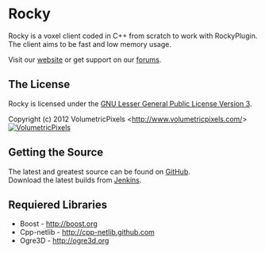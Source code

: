Rocky
===========
Rocky is a voxel client coded in C++ from scratch to work with RockyPlugin. The client aims to be fast and low memory usage.

Visit our [website][Website] or get support on our [forums][Forums].  

## The License
Rocky is licensed under the [GNU Lesser General Public License Version 3][License].

Copyright (c) 2012 VolumetricPixels <<http://www.volumetricpixels.com/>>  
[![VolumetricPixels][Author Logo]][Website]

## Getting the Source
The latest and greatest source can be found on [GitHub].  
Download the latest builds from [Jenkins]. 

## Requiered Libraries
 - Boost - <http://boost.org>
 - Cpp-netlib - <http://cpp-netlib.github.com>
 - Ogre3D - <http://ogre3d.org>
 
[Author Logo]: http://volumetricpixels.com/wp-content/uploads/2012/04/vp_concept2_6.png
[License]: http://www.gnu.org/licenses/lgpl.html
[Website]: http://www.rocky-client.com.ar
[Forums]: http://www.rocky-client.com.ar
[GitHub]: https://github.com/Wolftein/Rocky
[Jenkins]: http://ci.massiveminecraft.com/job/Rocky/
